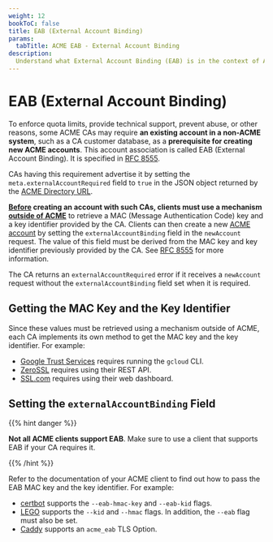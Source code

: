 ```yaml
---
weight: 12
bookToC: false
title: EAB (External Account Binding)
params:
  tabTitle: ACME EAB - External Account Binding
description:
  Understand what External Account Binding (EAB) is in the context of ACME.
---
```


# EAB (External Account Binding)

To enforce quota limits, provide technical support, prevent abuse, or other
reasons, some ACME CAs may require **an existing account in a non-ACME system**,
such as a CA customer database, as a **prerequisite for creating new ACME
accounts**. This account association is called EAB (External Account Binding).
It is specified in
[RFC 8555](https://datatracker.ietf.org/doc/html/rfc8555#section-7.3.4).

CAs having this requirement advertise it by setting the
`meta.externalAccountRequired` field to `true` in the JSON object returned by
the [ACME Directory URL](/acme/overview/#directory).

**<ins>Before</ins> creating an account with such CAs, clients must use a
mechanism <ins>outside of ACME</ins>** to retrieve a MAC (Message Authentication
Code) key and a key identifier provided by the CA. Clients can then create a new
[ACME account](/acme/overview/#account) by setting the `externalAccountBinding`
field in the `newAccount` request. The value of this field must be derived from
the MAC key and key identifier previously provided by the CA. See
[RFC 8555](https://datatracker.ietf.org/doc/html/rfc8555#section-7.3.4) for more
information.

The CA returns an `externalAccountRequired` error if it receives a `newAccount`
request without the `externalAccountBinding` field set when it is required.

## Getting the MAC Key and the Key Identifier

Since these values must be retrieved using a mechanism outside of ACME, each CA
implements its own method to get the MAC key and the key identifier. For
example:

- [Google Trust Services](https://cloud.google.com/certificate-manager/docs/public-ca-tutorial#request-key-hmac)
  requires running the `gcloud` CLI.
- [ZeroSSL](https://zerossl.com/documentation/acme/generate-eab-credentials/)
  requires using their REST API.
- [SSL.com](https://www.ssl.com/guide/ssl-tls-certificate-issuance-and-revocation-with-acme/#ftoc-heading-2)
  requires using their web dashboard.

## Setting the `externalAccountBinding` Field

{{% hint danger %}}

**Not all ACME clients support EAB**. Make sure to use a client that supports
EAB if your CA requires it.

{{% /hint %}}

Refer to the documentation of your ACME client to find out how to pass the EAB
MAC key and the key identifier. For example:

- [certbot](https://certbot.eff.org/) supports the `--eab-hmac-key` and
  `--eab-kid` flags.
- [LEGO](https://go-acme.github.io/lego/) supports the `--kid` and `--hmac`
  flags. In addition, the `--eab` flag must also be set.
- [Caddy](https://caddyserver.com/docs/caddyfile/options#acme-eab) supports an
  `acme_eab` TLS Option.
